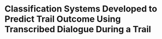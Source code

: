 <h1>Classification Systems Developed to Predict Trail Outcome Using Transcribed Dialogue During a Trail </h1>

